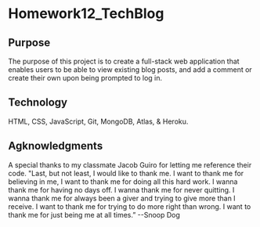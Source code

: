 # Homework12_TechBlog

## Purpose
The purpose of this project is to create a full-stack web application that enables users to be able to view existing blog posts, and add a comment or create their own upon being prompted to log in. 

## Technology 
HTML, CSS, JavaScript, Git, MongoDB, Atlas, & Heroku.



## Agknowledgments
A special thanks to my classmate Jacob Guiro for letting me reference their code.
"Last, but not least, I would like to thank me. I want to thank me for believing in me, I want to thank me for doing all this hard work. I wanna thank me for having no days off. I wanna thank me for never quitting. I wanna thank me for always been a giver and trying to give more than I receive. I want to thank me for trying to do more right than wrong. I want to thank me for just being me at all times.” --Snoop Dog